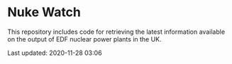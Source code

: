 # Nuke Watch

This repository includes code for retrieving the latest information available on the output of EDF nuclear power plants in the UK.

Last updated: 2020-11-28 03:06